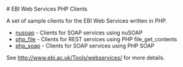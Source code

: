 # EBI Web Services PHP Clients

A set of sample clients for the EBI Web Services written in PHP.

* [nusoap](nusoap/) - Clients for SOAP services using nuSOAP
* [php_file](php_file/) - Clients for REST services using PHP file_get_contents
* [php_soap](php_soap/) - Clients for SOAP services using PHP SOAP

See http://www.ebi.ac.uk/Tools/webservices/ for more details.
